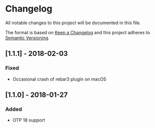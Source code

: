 # Changelog
All notable changes to this project will be documented in this file.

The format is based on [Keep a Changelog](http://keepachangelog.com/en/1.0.0/)
and this project adheres to [Semantic Versioning](http://semver.org/spec/v2.0.0.html).

## [1.1.1] - 2018-02-03
### Fixed
- Occasional crash of rebar3 plugin on macOS

## [1.1.0] - 2018-01-27
### Added
- OTP 18 support
